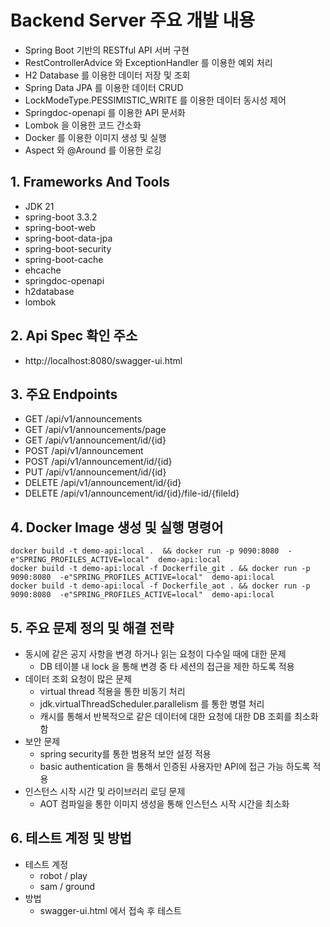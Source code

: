 # Backend Server 주요 개발 내용
- Spring Boot 기반의 RESTful API 서버 구현
- RestControllerAdvice 와 ExceptionHandler 를 이용한 예외 처리
- H2 Database 를 이용한 데이터 저장 및 조회
- Spring Data JPA 를 이용한 데이터 CRUD
- LockModeType.PESSIMISTIC_WRITE 를 이용한 데이터 동시성 제어
- Springdoc-openapi 를 이용한 API 문서화
- Lombok 을 이용한 코드 간소화
- Docker 를 이용한 이미지 생성 및 실행
- Aspect 와  @Around 를 이용한 로깅

## 1. Frameworks And Tools
- JDK 21
- spring-boot 3.3.2
- spring-boot-web
- spring-boot-data-jpa
- spring-boot-security
- spring-boot-cache
- ehcache
- springdoc-openapi
- h2database
- lombok

## 2. Api Spec 확인 주소
- http://localhost:8080/swagger-ui.html

## 3. 주요 Endpoints

- GET /api/v1/announcements
- GET /api/v1/announcements/page
- GET /api/v1/announcement/id/{id}
- POST /api/v1/announcement 
- POST /api/v1/announcement/id/{id}
- PUT /api/v1/announcement/id/{id} 
- DELETE /api/v1/announcement/id/{id}
- DELETE /api/v1/announcement/id/{id}/file-id/{fileId}

## 4. Docker Image 생성 및 실행 명령어 

```
docker build -t demo-api:local .  && docker run -p 9090:8080  -e"SPRING_PROFILES_ACTIVE=local"  demo-api:local
docker build -t demo-api:local -f Dockerfile_git . && docker run -p 9090:8080  -e"SPRING_PROFILES_ACTIVE=local"  demo-api:local
docker build -t demo-api:local -f Dockerfile_aot . && docker run -p 9090:8080  -e"SPRING_PROFILES_ACTIVE=local"  demo-api:local
```

## 5. 주요 문제 정의 및 해결 전략
- 동시에 같은 공지 사항을 변경 하거나 읽는 요청이 다수일 때에 대한 문제
  - DB 테이블 내 lock 을 통해 변경 중 타 세션의 접근을 제한 하도록 적용
- 데이터 조회 요청이 많은 문제
  - virtual thread 적용을 통한 비동기 처리 
  - jdk.virtualThreadScheduler.parallelism 를 통한 병렬 처리
  - 캐시를 통해서 반복적으로 같은 데이터에 대한 요청에 대한 DB 조회를 최소화 함
- 보안 문제
  - spring security를 통한 범용적 보안 설정 적용
  - basic authentication 을 통해서 인증된 사용자만 API에 접근 가능 하도록 적용
- 인스턴스 시작 시간 및 라이브러리 로딩 문제
  - AOT 컴파일을 통한 이미지 생성을 통해 인스턴스 시작 시간을 최소화

## 6. 테스트 계정 및 방법
- 테스트 계정
  - robot / play
  - sam / ground
- 방법
  - swagger-ui.html 에서 접속 후 테스트
